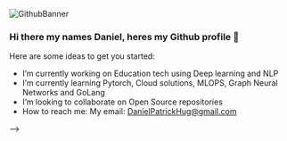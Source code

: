 ![GithubBanner](https://user-images.githubusercontent.com/38571110/111854986-9c458200-88f8-11eb-8bde-e0aea798fe69.jpeg)

### Hi there my names Daniel, heres my Github profile 👋


Here are some ideas to get you started:

- I’m currently working on Education tech using Deep learning and NLP
- I’m currently learning Pytorch, Cloud solutions, MLOPS, Graph Neural Networks and GoLang
- I’m looking to collaborate on Open Source repositories
- How to reach me: My email: DanielPatrickHug@gmail.com

-->
